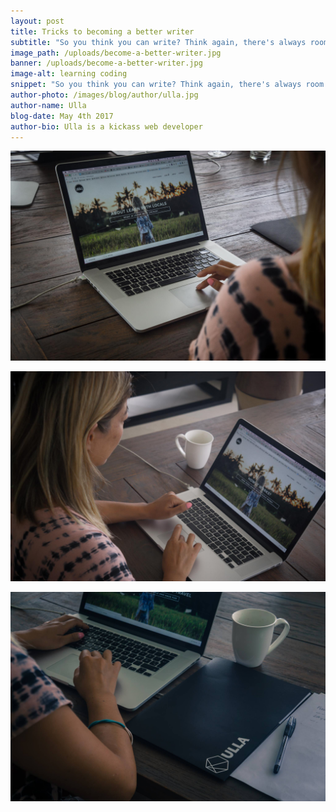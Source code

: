```yaml
---
layout: post
title: Tricks to becoming a better writer
subtitle: "So you think you can write? Think again, there's always room for improvement"
image_path: /uploads/become-a-better-writer.jpg
banner: /uploads/become-a-better-writer.jpg
image-alt: learning coding
snippet: "So you think you can write? Think again, there's always room for improvement"
author-photo: /images/blog/author/ulla.jpg
author-name: Ulla
blog-date: May 4th 2017
author-bio: Ulla is a kickass web developer
---
```


![Learning how to code](/images/blog/learn-how-to-code_3.jpg)

![Learning how to code](/images/blog/learn-how-to-code_4.jpg)

![Learning how to code](/images/blog/learn-how-to-code_5.jpg)
